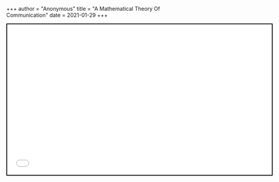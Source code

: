+++
 author = "Anonymous"
 title = "A Mathematical Theory Of Communication"
 date = 2021-01-29
+++


 
 <iframe seamless src="/obsidian_port/nodes/A_Mathematical_Theory_Of_Communication.html" style="width:700px; height:400px; border: 2px solid black"></iframe>